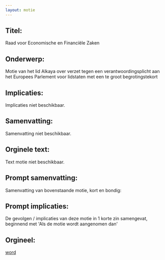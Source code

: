 ```yaml
---
layout: motie
---
```

## Titel:
Raad voor Economische en Financiële Zaken
## Onderwerp:
Motie van het lid Alkaya over verzet tegen een verantwoordingsplicht aan het Europees Parlement voor lidstaten met een te groot begrotingstekort 
## Implicaties:
Implicaties niet beschikbaar.
## Samenvatting:
Samenvatting niet beschikbaar.
## Orginele text:
Text motie niet beschikbaar.

## Prompt samenvatting:
Samenvatting van bovenstaande motie, kort en bondig:


## Prompt implicaties:
De gevolgen / implicaties van deze motie in 1 korte zin samengevat, beginnend met 'Als de motie wordt aangenomen dan' 

## Orgineel:
[word](https://gegevensmagazijn.tweedekamer.nl/OData/v4/2.0/Document(9eb6f9c1-81a2-4a07-9f5f-99037344265e)/resource)
